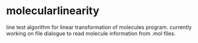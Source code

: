 # molecularlinearity
line test algorithm for linear transformation of molecules program.
currently working on file dialogue to read molecule information from .mol files.
